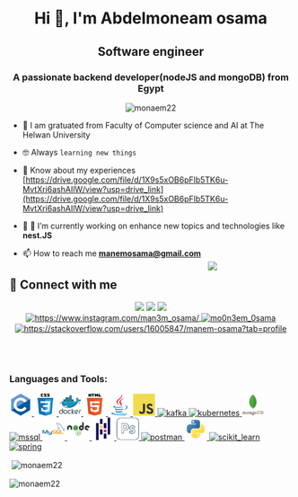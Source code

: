 <h1 align="center">Hi 👋, I'm Abdelmoneam osama</h1>
<h2 align="center"> Software engineer </h2>
<h3 align="center">A passionate backend developer(nodeJS and mongoDB) from Egypt</h3>

<p align="center"> <img src="https://komarev.com/ghpvc/?username=monaem22&label=Profile%20views&color=0e75b6&style=flat" alt="monaem22" /> </p>

 - :school: I am gratuated from Faculty of Computer science and AI at The Helwan University <br>
- :nerd_face: Always `learning new things`<br>
- 📄 Know about my experiences [https://drive.google.com/file/d/1X9s5xOB6pFlb5TK6u-MvtXri6ashAIlW/view?usp=drive_link](https://drive.google.com/file/d/1X9s5xOB6pFlb5TK6u-MvtXri6ashAIlW/view?usp=drive_link)
- 🔭 🌱 I’m currently working on enhance new topics and technologies like **nest.JS**

- 📫 How to reach me **manemosama@gmail.com**
<br> <img align="right" src="https://user-images.githubusercontent.com/63050133/156676671-d5b2e362-97d4-4404-9447-dd71ddfea82f.gif" width = 150px/>
 ## 📩 Connect with me 
<p align="center"> 
 <a href="mailto:manemosama@gmail.com" title="Gmail"><img src="https://img.shields.io/badge/gmail-%23F05033.svg?style=for-the-badge&logo=gmail&logoColor=white"/></a> 
 <a href="https://www.facebook.com/manem.mando9" title="Facebook"><img src="https://img.shields.io/badge/Facebook-%231877F2.svg?style=for-the-badge&logo=Facebook&logoColor=white"/></a> 
 <a href="https://www.linkedin.com/in/monaem-osama-513812219/" title="LinkedIn"><img src="https://img.shields.io/badge/linkedin-%230077B5.svg?style=for-the-badge&logo=linkedin&logoColor=white"/></a><br> 
<a href="https://www.instagram.com/man3m_osama/" target="blank"><img align="center" src="https://raw.githubusercontent.com/rahuldkjain/github-profile-readme-generator/master/src/images/icons/Social/instagram.svg" alt="https://www.instagram.com/man3m_osama/" height="30" width="40" />
</a>
<a href="https://twitter.com/mo0n3em_0sama" target="blank"><img align="center" src="https://raw.githubusercontent.com/rahuldkjain/github-profile-readme-generator/master/src/images/icons/Social/twitter.svg" alt="mo0n3em_0sama" height="30" width="40" />
</a>
<a href="https://stackoverflow.com/users/https://stackoverflow.com/users/16005847/manem-osama?tab=profile" target="blank"><img align="center" src="https://raw.githubusercontent.com/rahuldkjain/github-profile-readme-generator/master/src/images/icons/Social/stack-overflow.svg" alt="https://stackoverflow.com/users/16005847/manem-osama?tab=profile" height="30" width="40" />
</a>
</p> 
 <br> <br> <h3 align="center">

<h3 align="left">Languages and Tools:</h3>
<p align="left"> <a href="https://www.cprogramming.com/" target="_blank" rel="noreferrer"> <img src="https://raw.githubusercontent.com/devicons/devicon/master/icons/c/c-original.svg" alt="c" width="40" height="40"/> 
</a> <a href="https://www.w3schools.com/css/" target="_blank" rel="noreferrer"> <img src="https://raw.githubusercontent.com/devicons/devicon/master/icons/css3/css3-original-wordmark.svg" alt="css3" width="40" height="40"/> </a> <a href="https://www.docker.com/" target="_blank" rel="noreferrer"> <img src="https://raw.githubusercontent.com/devicons/devicon/master/icons/docker/docker-original-wordmark.svg" alt="docker" width="40" height="40"/> </a> <a href="https://www.w3.org/html/" target="_blank" rel="noreferrer"> <img src="https://raw.githubusercontent.com/devicons/devicon/master/icons/html5/html5-original-wordmark.svg" alt="html5" width="40" height="40"/> </a> <a href="https://www.java.com" target="_blank" rel="noreferrer"> <img src="https://raw.githubusercontent.com/devicons/devicon/master/icons/java/java-original.svg" alt="java" width="40" height="40"/> </a> <a href="https://developer.mozilla.org/en-US/docs/Web/JavaScript" target="_blank" rel="noreferrer"> <img src="https://raw.githubusercontent.com/devicons/devicon/master/icons/javascript/javascript-original.svg" alt="javascript" width="40" height="40"/> </a> <a href="https://kafka.apache.org/" target="_blank" rel="noreferrer"> <img src="https://www.vectorlogo.zone/logos/apache_kafka/apache_kafka-icon.svg" alt="kafka" width="40" height="40"/> </a> <a href="https://kubernetes.io" target="_blank" rel="noreferrer"> <img src="https://www.vectorlogo.zone/logos/kubernetes/kubernetes-icon.svg" alt="kubernetes" width="40" height="40"/> </a> <a href="https://www.mongodb.com/" target="_blank" rel="noreferrer"> <img src="https://raw.githubusercontent.com/devicons/devicon/master/icons/mongodb/mongodb-original-wordmark.svg" alt="mongodb" width="40" height="40"/> </a> <a href="https://www.microsoft.com/en-us/sql-server" target="_blank" rel="noreferrer"> <img src="https://www.svgrepo.com/show/303229/microsoft-sql-server-logo.svg" alt="mssql" width="40" height="40"/> </a> <a href="https://www.mysql.com/" target="_blank" rel="noreferrer"> <img src="https://raw.githubusercontent.com/devicons/devicon/master/icons/mysql/mysql-original-wordmark.svg" alt="mysql" width="40" height="40"/> </a> <a href="https://nodejs.org" target="_blank" rel="noreferrer"> <img src="https://raw.githubusercontent.com/devicons/devicon/master/icons/nodejs/nodejs-original-wordmark.svg" alt="nodejs" width="40" height="40"/> </a> <a href="https://pandas.pydata.org/" target="_blank" rel="noreferrer"> <img src="https://raw.githubusercontent.com/devicons/devicon/2ae2a900d2f041da66e950e4d48052658d850630/icons/pandas/pandas-original.svg" alt="pandas" width="40" height="40"/> </a> <a href="https://www.photoshop.com/en" target="_blank" rel="noreferrer"> <img src="https://raw.githubusercontent.com/devicons/devicon/master/icons/photoshop/photoshop-line.svg" alt="photoshop" width="40" height="40"/> </a> <a href="https://postman.com" target="_blank" rel="noreferrer"> <img src="https://www.vectorlogo.zone/logos/getpostman/getpostman-icon.svg" alt="postman" width="40" height="40"/> </a> <a href="https://www.python.org" target="_blank" rel="noreferrer"> <img src="https://raw.githubusercontent.com/devicons/devicon/master/icons/python/python-original.svg" alt="python" width="40" height="40"/> </a> <a href="https://scikit-learn.org/" target="_blank" rel="noreferrer"> <img src="https://upload.wikimedia.org/wikipedia/commons/0/05/Scikit_learn_logo_small.svg" alt="scikit_learn" width="40" height="40"/> </a> <a href="https://spring.io/" target="_blank" rel="noreferrer"> <img src="https://www.vectorlogo.zone/logos/springio/springio-icon.svg" alt="spring" width="40" height="40"/> </a> </p>

<p>&nbsp;<img align="center" src="https://github-readme-stats.vercel.app/api?username=monaem22&show_icons=true&locale=en" alt="monaem22" /></p>

<p><img align="center" src="https://github-readme-streak-stats.herokuapp.com/?user=monaem22&" alt="monaem22" /></p>

